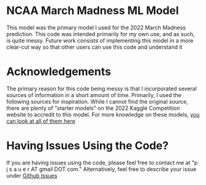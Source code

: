 # NCAA March Madness ML Model
This model was the primary model I used for the 2022 March Madness prediction. This code was intended primarily for my own use, and as such, is quite messy. Future work consists of implementing this model in a more clear-cut way so that other users can use this code and understand it

# Acknowledgements
The primary reason for this code being messy is that I incorporated several sources of information in a short amount of time. Primarily, I used the following sources for inspiration. While I cannot find the original source, there are plenty of "starter models" on the 2022 Kaggle Competition website to accredit to this model. For more knowledge on these models, [you can look at all of them here](https://www.kaggle.com/competitions/mens-march-mania-2022/code)

# Having Issues Using the Code?
If you are having issues using the code, please feel free to contact me at "p j s a u e r AT gmail DOT com." Alternatively, feel free to describe your issue under [Github Issues](https://github.com/xpetersauer/DNA-Origami-to-PyTorch-Geometric-Dataset/issues)
